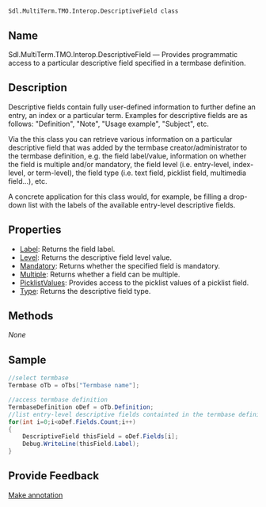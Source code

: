 

# 
    Sdl.MultiTerm.TMO.Interop.DescriptiveField class



## Name

Sdl.MultiTerm.TMO.Interop.DescriptiveField —          Provides programmatic access to a particular descriptive field specified in a termbase definition.



## Description



Descriptive fields contain fully user-defined information to further define an entry, an index or a particular term. Examples for descriptive fields are as follows: "Definition", "Note", "Usage example", "Subject", etc.

Via the this class you can retrieve various information on a particular descriptive field that was added by the termbase creator/administrator to the termbase definition, e.g. the field label/value, information on whether the field is multiple and/or mandatory, the field level (i.e. entry-level, index-level, or term-level), the field type (i.e. text field, picklist field, multimedia field...), etc.

A concrete application for this class would, for example, be filling a drop-down list with the labels of the available entry-level descriptive fields.



## Properties

* [Label](Sdl.MultiTerm.TMO.Interop.DescriptiveField.Label.html): Returns the field label.
* [Level](Sdl.MultiTerm.TMO.Interop.DescriptiveField.Level.html): Returns the descriptive field level value.
* [Mandatory](Sdl.MultiTerm.TMO.Interop.DescriptiveField.Mandatory.html): Returns whether the specified field is mandatory.
* [Multiple](Sdl.MultiTerm.TMO.Interop.DescriptiveField.Multiple.html): Returns whether a field can be multiple.
* [PicklistValues](Sdl.MultiTerm.TMO.Interop.DescriptiveField.PicklistValues.html): Provides access to the picklist values of a picklist field.
* [Type](Sdl.MultiTerm.TMO.Interop.DescriptiveField.Type.html): Returns the descriptive field type.




## Methods
*None*


## Sample


```cs
//select termbase
Termbase oTb = oTbs["Termbase name"];

//access termbase definition
TermbaseDefinition oDef = oTb.Definition;
//list entry-level descriptive fields containted in the termbase definition
for(int i=0;i<oDef.Fields.Count;i++)
{
   	DescriptiveField thisField = oDef.Fields[i];
   	Debug.WriteLine(thisField.Label);
}
```



## Provide Feedback

[Make annotation](mailto:sdk-feedback@sdl.com&amp;subject=Reference%20for%20Sdl.MultiTerm.TMO.Interop.DescriptiveField)

